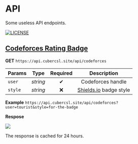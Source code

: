 # API

Some useless API endpoints.

[![LICENSE](https://img.shields.io/github/license/cubercsl/api)](LICENSE)

## [Codeforces Rating Badge](api/codeforces.ts)

**GET** `https://api.cubercsl.site/api/codeforces`


| Params  | Type     | Required | Description                                   |
| ------- | -------  | :------: | :-------------------------------------------: |
| `user`  | _string_ |    ✔    | Codeforces handle                             |
| `style` | _string_ |    ❌   | [Shields.io](https://shields.io/) badge style |

**Example** `https://api.cubercsl.site/api/codeforces?user=tourist&style=for-the-badge`

**Respose**

![](https://api.cubercsl.site/api/codeforces?user=tourist&style=for-the-badge)

The response is cached for 24 hours.
